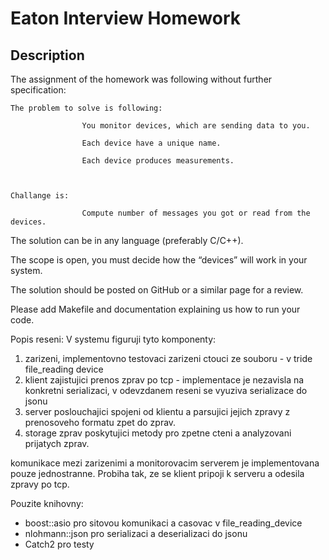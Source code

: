 # Eaton Interview Homework

## Description
The assignment of the homework was following without further specification:
```
The problem to solve is following:

                You monitor devices, which are sending data to you.

                Each device have a unique name.

                Each device produces measurements.



Challange is:

                Compute number of messages you got or read from the devices.
```




The solution can be in any language (preferably C/C++).

The scope is open, you must decide how the “devices” will work in your system.

The solution should be posted on GitHub or a similar page for a review.

Please add Makefile and documentation explaining us how to run your code.


Popis reseni:
V systemu figuruji tyto komponenty:
1. zarizeni, implementovno testovaci zarizeni ctouci ze souboru - v tride file_reading device
2. klient zajistujici prenos zprav po tcp - implementace je nezavisla na konkretni serializaci, v odevzdanem reseni se vyuziva serializace do jsonu
3. server poslouchajici spojeni od klientu a parsujici jejich zpravy z prenosoveho formatu zpet do zprav.
4. storage zprav poskytujici metody pro zpetne cteni a analyzovani prijatych zprav.

komunikace mezi zarizenimi a monitorovacim serverem je implementovana pouze jednostranne. Probiha tak, ze se klient pripoji k serveru a odesila zpravy po tcp.

Pouzite knihovny:
- boost::asio pro sitovou komunikaci a casovac v file_reading_device
- nlohmann::json pro serializaci a deserializaci do jsonu
- Catch2 pro testy
